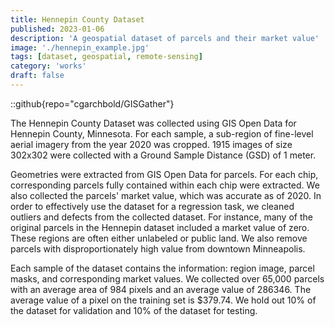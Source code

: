 ```yaml
---
title: Hennepin County Dataset
published: 2023-01-06
description: 'A geospatial dataset of parcels and their market value'
image: './hennepin_example.jpg'
tags: [dataset, geospatial, remote-sensing]
category: 'works'
draft: false 
---
```


::github{repo="cgarchbold/GISGather"}

The Hennepin County Dataset was collected using GIS Open Data for Hennepin County, Minnesota. For each sample, a sub-region of fine-level aerial imagery from the year 2020 was cropped. 1915 images of size 302x302 were collected with a Ground Sample Distance (GSD) of 1 meter. 

Geometries were extracted from GIS Open Data for parcels. For each chip, corresponding parcels fully contained within each chip were extracted. We also collected the parcels' market value, which was accurate as of 2020. In order to effectively use the dataset for a regression task, we cleaned outliers and defects from the collected dataset. For instance, many of the original parcels in the Hennepin dataset included a market value of zero. These regions are often either unlabeled or public land. We also remove parcels with disproportionately high value from downtown Minneapolis. 

Each sample of the dataset contains the information: region image, parcel masks, and corresponding market values. We collected over 65,000 parcels with an average area of 984 pixels and an average value of 286346. The average value of a pixel on the training set is $379.74. We hold out 10% of the dataset for validation and 10% of the dataset for testing.
